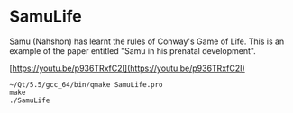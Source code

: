 # SamuLife
Samu (Nahshon) has learnt the rules of Conway's Game of Life. This is 
an example of the paper entitled "Samu in his prenatal development".

[https://youtu.be/p936TRxfC2I](https://youtu.be/p936TRxfC2I)

```
~/Qt/5.5/gcc_64/bin/qmake SamuLife.pro
make
./SamuLife
```